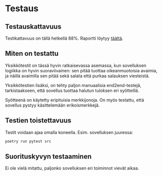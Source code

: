 # Testaus

## Testauskattavuus

Testikattavuus on tällä hetkellä 88%. Raportti löytyy [täältä](https://app.codecov.io/gh/rundtjan/rsaSalaus).

## Miten on testattu

Yksikkötestit on tässä hyvin ratkaisevassa asemassa, kun sovelluksen logiikka on hyvin suoraviivainen: sen pitää tuottaa oikeanmuotoisia avaimia, ja näillä avaimilla sen pitää sekä salata että purkaa salauksen viesteistä.

Yksikkötestien lisäksi, on tehty paljon manuaalisia end2end-testejä, tarkistaakseen, että sovellus tuottaa halutun tuloksen eri syötteillä.

Syötteenä on käytetty eripituisia merkkijonoja. On myös testattu, että sovellus pystyy käsittelemään erikoismerkkejä.

## Testien toistettavuus

Testit voidaan ajaa omalla koneella. Esim. sovelluksen juuressa:
```bash
poetry run pytest src
```

## Suorituskyvyn testaaminen

Ei ole vielä mitattu, paljonko sovelluksen eri toiminnot vievät aikaa.
